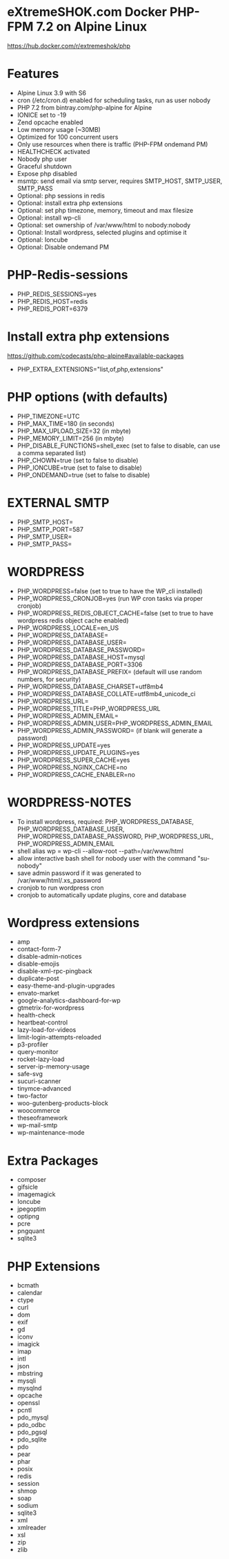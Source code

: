 # eXtremeSHOK.com Docker PHP-FPM 7.2 on Alpine Linux
https://hub.docker.com/r/extremeshok/php

# Features
* Alpine Linux 3.9 with S6
* cron (/etc/cron.d) enabled for scheduling tasks, run as user nobody
* PHP 7.2 from bintray.com/php-alpine for Alpine
* IONICE set to -19
* Zend opcache enabled
* Low memory usage (~30MB)
* Optimized for 100 concurrent users
* Only use resources when there is traffic (PHP-FPM ondemand PM)
* HEALTHCHECK activated
* Nobody php user
* Graceful shutdown
* Expose php disabled
* msmtp: send email via smtp server, requires SMTP_HOST, SMTP_USER, SMTP_PASS
* Optional: php sessions in redis
* Optional: install extra php extensions
* Optional: set php timezone, memory, timeout and max filesize
* Optional: install wp-cli
* Optional: set ownership of /var/www/html to nobody:nobody
* Optional: Install wordpress, selected plugins and optimise it
* Optional: Ioncube
* Optional: Disable ondemand PM
# PHP-Redis-sessions
* PHP_REDIS_SESSIONS=yes
* PHP_REDIS_HOST=redis
* PHP_REDIS_PORT=6379

# Install extra php extensions
https://github.com/codecasts/php-alpine#available-packages
* PHP_EXTRA_EXTENSIONS="list,of,php,extensions"

# PHP options (with defaults)
* PHP_TIMEZONE=UTC
* PHP_MAX_TIME=180 (in seconds)
* PHP_MAX_UPLOAD_SIZE=32 (in mbyte)
* PHP_MEMORY_LIMIT=256 (in mbyte)
* PHP_DISABLE_FUNCTIONS=shell_exec (set to false to disable, can use a comma separated list)
* PHP_CHOWN=true (set to false to disable)
* PHP_IONCUBE=true (set to false to disable)
* PHP_ONDEMAND=true (set to false to disable)

# EXTERNAL SMTP
* PHP_SMTP_HOST=
* PHP_SMTP_PORT=587
* PHP_SMTP_USER=
* PHP_SMTP_PASS=

# WORDPRESS
* PHP_WORDPRESS=false (set to true to have the WP_cli installed)
* PHP_WORDPRESS_CRONJOB=yes (run WP cron tasks via proper cronjob)
* PHP_WORDPRESS_REDIS_OBJECT_CACHE=false (set to true to have wordpress redis object cache enabled)
* PHP_WORDPRESS_LOCALE=en_US
* PHP_WORDPRESS_DATABASE=
* PHP_WORDPRESS_DATABASE_USER=
* PHP_WORDPRESS_DATABASE_PASSWORD=
* PHP_WORDPRESS_DATABASE_HOST=mysql
* PHP_WORDPRESS_DATABASE_PORT=3306
* PHP_WORDPRESS_DATABASE_PREFIX= (default will use random numbers, for security)
* PHP_WORDPRESS_DATABASE_CHARSET=utf8mb4
* PHP_WORDPRESS_DATABASE_COLLATE=utf8mb4_unicode_ci
* PHP_WORDPRESS_URL=
* PHP_WORDPRESS_TITLE=PHP_WORDPRESS_URL
* PHP_WORDPRESS_ADMIN_EMAIL=
* PHP_WORDPRESS_ADMIN_USER=PHP_WORDPRESS_ADMIN_EMAIL
* PHP_WORDPRESS_ADMIN_PASSWORD= (if blank will generate a password)
* PHP_WORDPRESS_UPDATE=yes
* PHP_WORDPRESS_UPDATE_PLUGINS=yes
* PHP_WORDPRESS_SUPER_CACHE=yes
* PHP_WORDPRESS_NGINX_CACHE=no
* PHP_WORDPRESS_CACHE_ENABLER=no

# WORDPRESS-NOTES
* To install wordpress, required: PHP_WORDPRESS_DATABASE, PHP_WORDPRESS_DATABASE_USER, PHP_WORDPRESS_DATABASE_PASSWORD, PHP_WORDPRESS_URL, PHP_WORDPRESS_ADMIN_EMAIL
* shell alias wp = wp-cli --allow-root --path=/var/www/html
* allow interactive bash shell for nobody user with the command "su-nobody"
* save admin password if it was generated to /var/www/html/.xs_password
* cronjob to run wordpress cron
* cronjob to automatically update plugins, core and database

# Wordpress extensions
* amp
* contact-form-7
* disable-admin-notices
* disable-emojis
* disable-xml-rpc-pingback
* duplicate-post
* easy-theme-and-plugin-upgrades
* envato-market
* google-analytics-dashboard-for-wp
* gtmetrix-for-wordpress
* health-check
* heartbeat-control
* lazy-load-for-videos
* limit-login-attempts-reloaded
* p3-profiler
* query-monitor
* rocket-lazy-load
* server-ip-memory-usage
* safe-svg
* sucuri-scanner
* tinymce-advanced
* two-factor
* woo-gutenberg-products-block
* woocommerce
* theseoframework
* wp-mail-smtp
* wp-maintenance-mode


# Extra Packages
* composer
* gifsicle
* imagemagick
* Ioncube
* jpegoptim
* optipng
* pcre
* pngquant
* sqlite3

# PHP Extensions
* bcmath
* calendar
* ctype
* curl
* dom
* exif
* gd
* iconv
* imagick
* imap
* intl
* json
* mbstring
* mysqli
* mysqlnd
* opcache
* openssl
* pcntl
* pdo_mysql
* pdo_odbc
* pdo_pgsql
* pdo_sqlite
* pdo
* pear
* phar
* posix
* redis
* session
* shmop
* soap
* sodium
* sqlite3
* xml
* xmlreader
* xsl
* zip
* zlib
